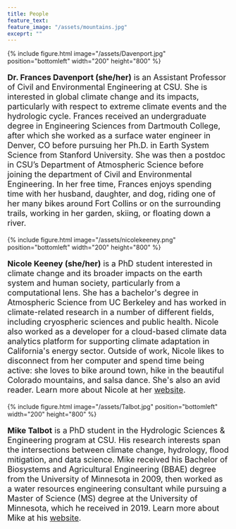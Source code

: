 ```yaml
---
title: People
feature_text:
feature_image: "/assets/mountains.jpg"
exceprt: ""
---
```


{% include figure.html image="/assets/Davenport.jpg" position="bottomleft" width="200" height="800" %}
<p style="font-size:18px;line-height: 22px; "> <b>Dr. Frances Davenport (she/her)</b> is an Assistant Professor of Civil and Environmental Engineering at CSU. She is interested in global climate change and its impacts, particularly with respect to extreme climate events and the hydrologic cycle. Frances received an undergraduate degree in Engineering Sciences from Dartmouth College, after which she worked as a surface water engineer in Denver, CO before pursuing her Ph.D. in Earth System Science from Stanford University. She was then a postdoc in CSU’s Department of Atmospheric Science before joining the department of Civil and Environmental Engineering. In her free time, Frances enjoys spending time with her husband, daughter, and dog, riding one of her many bikes around Fort Collins or on the surrounding trails, working in her garden, skiing, or floating down a river.</p>

{% include figure.html image="/assets/nicolekeeney.png" position="bottomleft" width="200" height="800" %}
<p style="font-size:18px;line-height: 22px; "> <b>Nicole Keeney (she/her)</b> is a PhD student interested in climate change and its broader impacts on the earth system and human society, particularly from a computational lens. She has a bachelor's degree in Atmospheric Science from UC Berkeley and has worked in climate-related research in a number of different fields, including cryospheric sciences and public health. Nicole also worked as a developer for a cloud-based climate data analytics platform for supporting climate adaptation in California's energy sector. Outside of work, Nicole likes to disconnect from her computer and spend time being active: she loves to bike around town, hike in the beautiful Colorado mountains, and salsa dance. She's also an avid reader. Learn more about Nicole at her <a href="https://nicolekeeney.com/" target="_blank">website</a>.</p>

{% include figure.html image="/assets/Talbot.jpg" position="bottomleft" width="200" height="800" %}
<p style="font-size:18px;line-height: 22px; "><b>Mike Talbot</b> is a PhD student in the Hydrologic Sciences & Engineering program at CSU. His research interests span the intersections between climate change, hydrology, flood mitigation, and data science. Mike received his Bachelor of Biosystems and Agricultural Engineering (BBAE) degree from the University of Minnesota in 2009, then worked as a water resources engineering consultant while pursuing a Master of Science (MS) degree at the University of Minnesota, which he received in 2019. Learn more about Mike at his <a href="https://miketalbot.io/" target="_blank">website</a>.</p>
